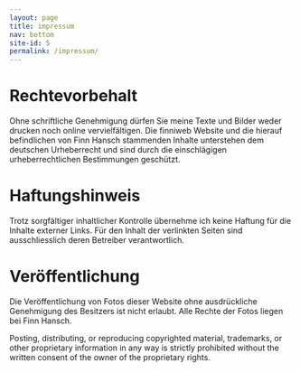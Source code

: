 ```yaml
---
layout: page
title: impressum
nav: bottom
site-id: 5
permalink: /impressum/
---
```


# **Rechtevorbehalt**  
Ohne schriftliche Genehmigung dürfen Sie meine Texte und Bilder weder drucken noch online vervielfältigen. Die finniweb Website und die hierauf befindlichen von Finn Hansch stammenden Inhalte unterstehen dem deutschen Urheberrecht und sind durch die einschlägigen urheberrechtlichen Bestimmungen geschützt.


# **Haftungshinweis**  
Trotz sorgfältiger inhaltlicher Kontrolle übernehme ich keine Haftung für die Inhalte externer Links. Für den Inhalt der verlinkten Seiten sind ausschliesslich deren Betreiber verantwortlich.


# **Veröffentlichung**  
Die Veröffentlichung von Fotos dieser Website ohne ausdrückliche Genehmigung des Besitzers ist nicht erlaubt.
Alle Rechte der Fotos liegen bei Finn Hansch. 

Posting, distributing, or reproducing copyrighted material, trademarks, or other proprietary information in any way is strictly prohibited without the written consent of the owner of the proprietary rights.
